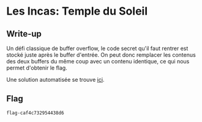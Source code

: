 # Les Incas: Temple du Soleil

## Write-up

Un défi classique de buffer overflow, le code secret qu'il faut rentrer est stocké juste après le buffer d'entrée. On peut donc remplacer les contenus des deux buffers du même coup avec un contenu identique, ce qui nous permet d'obtenir le flag.

Une solution automatisée se trouve [ici](./solve.py).

## Flag

`flag-caf4c732954438d6`